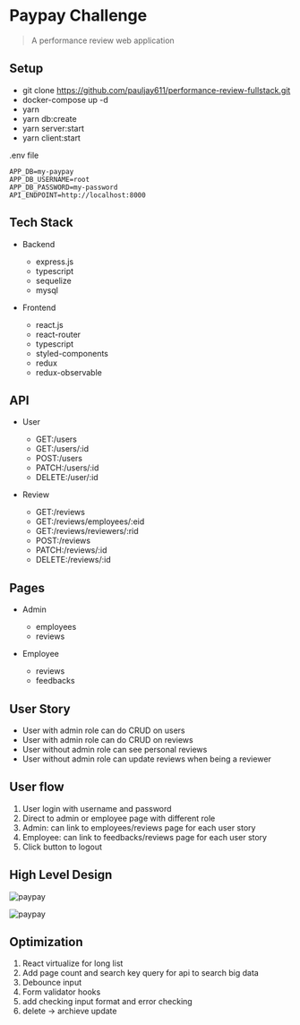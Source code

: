 # Paypay Challenge

> A performance review web application

## Setup

- git clone https://github.com/pauljay611/performance-review-fullstack.git
- docker-compose up -d
- yarn
- yarn db:create
- yarn server:start
- yarn client:start

.env file

```
APP_DB=my-paypay
APP_DB_USERNAME=root
APP_DB_PASSWORD=my-password
API_ENDPOINT=http://localhost:8000
```

## Tech Stack

- Backend

  - express.js
  - typescript
  - sequelize
  - mysql

- Frontend

  - react.js
  - react-router
  - typescript
  - styled-components
  - redux
  - redux-observable

## API

- User

  - GET:/users
  - GET:/users/:id
  - POST:/users
  - PATCH:/users/:id
  - DELETE:/user/:id

- Review

  - GET:/reviews
  - GET:/reviews/employees/:eid
  - GET:/reviews/reviewers/:rid
  - POST:/reviews
  - PATCH:/reviews/:id
  - DELETE:/reviews/:id

## Pages

- Admin

  - employees
  - reviews

- Employee

  - reviews
  - feedbacks

## User Story

- User with admin role can do CRUD on users
- User with admin role can do CRUD on reviews
- User without admin role can see personal reviews
- User without admin role can update reviews when being a reviewer

## User flow

1. User login with username and password
2. Direct to admin or employee page with different role
3. Admin: can link to employees/reviews page for each user story
4. Employee: can link to feedbacks/reviews page for each user story
5. Click button to logout

## High Level Design

![paypay](https://i.imgur.com/J53UFAa.png)

![paypay](https://i.imgur.com/kVUDDaW.png)

## Optimization

1. React virtualize for long list
2. Add page count and search key query for api to search big data
3. Debounce input
4. Form validator hooks
5. add checking input format and error checking
6. delete -> archieve update
